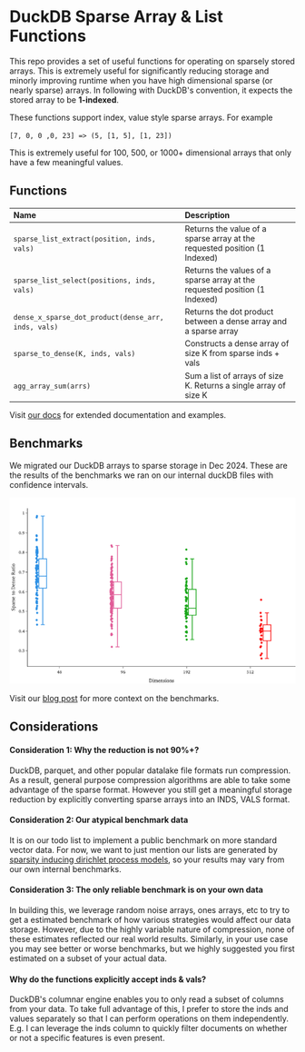 # DuckDB Sparse Array & List Functions
This repo provides a set of useful functions for operating on sparsely stored arrays. This is extremely useful for significantly reducing storage and minorly improving runtime when you have high dimensional sparse (or nearly sparse) arrays. In following with DuckDB's convention, it expects the stored array to be **1-indexed**.

These functions support index, value style sparse arrays. For example

`[7, 0, 0 ,0, 23] => (5, [1, 5], [1, 23]) `

This is extremely useful for 100, 500, or 1000+ dimensional arrays that only have a few meaningful values.


## Functions
| Name | Description |
|:--|:-------|
| `sparse_list_extract(position, inds, vals)` | Returns the value of a sparse array at the requested position (1 Indexed) |
| `sparse_list_select(positions, inds, vals)` | Returns the values of a sparse array at the requested position (1 Indexed) |
| `dense_x_sparse_dot_product(dense_arr, inds, vals)` | Returns the dot product between a dense array and a sparse array |
| `sparse_to_dense(K, inds, vals)` | Constructs a dense array of size K from sparse inds + vals |
| `agg_array_sum(arrs)` | Sum a list of arrays of size K. Returns a single array of size K |

Visit [our docs](https://sturdystatistics.com/docs/reference/SparseSQL.html) for extended documentation and examples.

## Benchmarks

We migrated our DuckDB arrays to sparse storage in Dec 2024. These are the results of the benchmarks we ran on our internal duckDB files with confidence intervals. 

![Benchmarks](static/sparse-box-plot.png)

Visit our [blog post](https://blog.sturdystatistics.com/posts/sparse_duckdb/) for more context on the benchmarks. 



## Considerations

#### Consideration 1: Why the reduction is not 90%+?

DuckDB, parquet, and other popular datalake file formats run compression. As a result, general purpose compression algorithms are able to take some advantage of the sparse format. However you still get a meaningful storage reduction by explicitly converting sparse arrays into an INDS, VALS format. 


#### Consideration 2: Our atypical benchmark data
It is on our todo list to implement a public benchmark on more standard vector data. For now, we want to just mention our lists are generated by [sparsity inducing dirichlet process models](https://sturdystatistics.com/features/#structure), so your results may vary from our own internal benchmarks.

#### Consideration 3: The only reliable benchmark is on your own data
In building this, we leverage random noise arrays, ones arrays, etc to try to get a estimated benchmark of how various strategies would affect our data storage. However, due to the highly variable nature of compression, none of these estimates reflected our real world results. Similarly, in your use case you may see better or worse benchmarks, but we highly suggested you first estimated on a subset of your actual data.

#### Why do the functions explicitly accept inds & vals?
DuckDB's columnar engine enables you to only read a subset of columns from your data. To take full advantage of this, I prefer to store the inds and values separately so that I can perform operations on them independently. E.g. I can leverage the inds column to quickly filter documents on whether or not a specific features is even present.



